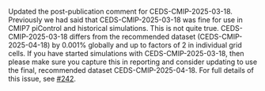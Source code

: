 Updated the post-publication comment for CEDS-CMIP-2025-03-18.
Previously we had said that CEDS-CMIP-2025-03-18 was fine for use in CMIP7 piControl and historical simulations.
This is not quite true.
CEDS-CMIP-2025-03-18 differs from the recommended dataset (CEDS-CMIP-2025-04-18) by 0.001% globally and up to factors of 2 in individual grid cells.
If you have started simulations with CEDS-CMIP-2025-03-18,
then please make sure you capture this in reporting and consider updating to use the final, recommended dataset CEDS-CMIP-2025-04-18.
For full details of this issue, see [#242](https://github.com/PCMDI/input4MIPs_CVs/issues/242).
